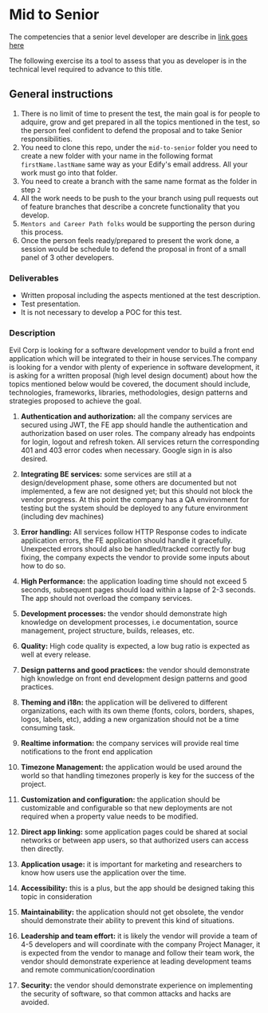 Mid to Senior
=============

The competencies that a senior level developer are describe in [link goes here]()

The following exercise its a tool to assess that you as developer is in the technical level required to advance to this title.

General instructions
--------------------

1. There is no limit of time to present the test, the main goal is for people to adquire, grow and get prepared in all the topics mentioned in the test, so the person feel confident to defend the proposal and to take Senior responsibilities.
2. You need to clone this repo, under the ```mid-to-senior``` folder you need to create a new folder with your name in the following format ```firstName.lastName``` same way as your Edify's email address. All your work must go into that folder.
3. You need to create a branch with the same name format as the folder in step ```2```
3. All the work needs to be push to the your branch using pull requests out of feature branches that describe a concrete functionality that you develop.
4. ```Mentors and Career Path folks``` would be supporting the person during this process.
5. Once the person feels ready/prepared to present the work done, a session would be schedule to defend the proposal in front of a small panel of 3 other developers.

### Deliverables
* Written proposal including the aspects mentioned at the test description.
* Test presentation.
* It is not necessary to develop a POC for this test.


### Description

Evil Corp is looking for a software development vendor to build a front end application which will be integrated to their in house services.The company is looking for a vendor with plenty of experience in software development, it is asking for a written proposal (high level design document) about how the topics mentioned below would be covered, the document should include, technologies, frameworks, libraries, methodologies, design patterns and strategies proposed to achieve the goal.

1. **Authentication and authorization:** all the company services are secured using JWT,  the FE app should handle the authentication and authorization based on user roles. The company already has endpoints for login, logout and refresh token. All services return the corresponding 401 and 403 error codes when necessary. Google sign in is also desired.

2. **Integrating BE services:** some services are still at a design/development phase, some others are documented but not implemented, a few are not designed yet; but this should not block the vendor progress. At this point the company has a QA environment for testing but the system should be deployed to any future environment (including dev machines)

3. **Error handling:** All services follow HTTP Response codes to indicate application errors, the FE application should handle it gracefully. Unexpected errors should also be handled/tracked correctly for bug fixing, the company expects the vendor to provide some inputs about how to do so.

4. **High Performance:** the application loading time should not exceed 5 seconds, subsequent pages should load within a lapse of 2-3 seconds. The app should not overload the company services.

5. **Development processes:** the vendor should demonstrate high knowledge on development processes, i.e documentation, source management, project structure, builds, releases, etc. 

6. **Quality:** High code quality is expected, a low bug ratio is expected as well at every release.

7. **Design patterns and good practices:** the vendor should demonstrate high knowledge on front end development design patterns and good practices.

8. **Theming and i18n:** the application will be delivered to different organizations, each with its own theme (fonts, colors, borders, shapes, logos, labels, etc), adding a new organization should not be a time consuming task.

9. **Realtime information:** the company services will provide real time notifications to the front end application 

10. **Timezone Management:** the application would be used around the world so that handling timezones properly is key for the success of the project.

11. **Customization and configuration:** the application should be customizable and configurable so that new deployments are not required when a property value needs to be modified.

12. **Direct app linking:** some application pages could be shared at social networks or between app users, so that authorized users can access then directly.

13. **Application usage:** it is important for marketing and researchers to know how users use the application over the time.

14. **Accessibility:** this is a plus, but the app should be designed taking this topic in consideration

15. **Maintainability:** the application should not get obsolete, the vendor should demonstrate their ability to prevent this kind of situations.

16. **Leadership and team effort:** it is likely the vendor will provide a team of 4-5 developers and will coordinate with the company Project Manager, it is expected from the vendor to manage and follow their team work, the vendor should demonstrate experience at leading development teams and remote communication/coordination

17. **Security:** the vendor should demonstrate experience on implementing the security of software, so that common attacks and hacks are avoided.